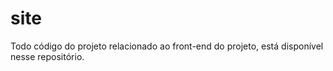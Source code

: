 # site
Todo código do projeto relacionado ao front-end do projeto, está disponível nesse repositório.
